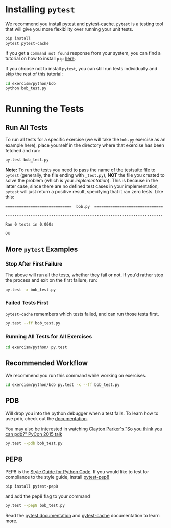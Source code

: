 # Installing `pytest`

We recommend you install [pytest](http://pytest.org/latest/) and
[pytest-cache](http://pythonhosted.org/pytest-cache/). `pytest` is a testing
tool that will give you more flexibility over running your unit tests.

```bash
pip install
pytest pytest-cache
```

If you get a `command not found` response from your system, you can find a
tutorial on how to install `pip`
[here](https://pip.pypa.io/en/stable/installing/).

If you choose not to install `pytest`, you can still run tests individually and
skip the rest of this tutorial:

```bash
cd exercism/python/bob
python bob_test.py
```

# Running the Tests

## Run All Tests

To run all tests for a specific exercise (we will take the `bob.py` exercise as
an example here), place yourself in the directory where that exercise has been
fetched and run:

```bash
py.test bob_test.py
```

**Note:** To run the tests you need to pass the name of the testsuite file to
`pytest` (generally, the file ending with `_test.py`), **NOT** the file you
created to solve the problem (which is your _implementation_). This is because
in the latter case, since there are no defined test cases in your
implementation, `pytest` will just return a positive result, specifying that
it ran zero tests. Like this:

```
=============================  bob.py  ==============================

---------------------------------------------------------------------

Ran 0 tests in 0.000s

OK
```

## More `pytest` Examples

### Stop After First Failure
The above will run all the tests, whether they fail or not. If you'd rather stop
the process and exit on the first failure, run:

```bash
py.test -x bob_test.py
```

### Failed Tests First

`pytest-cache` remembers which tests failed, and can run those tests first.

```bash
py.test --ff bob_test.py
```

### Running All Tests for All Exercises

```bash
cd exercism/python/ py.test
```

## Recommended Workflow

We recommend you run this command while working on exercises.

```bash
cd exercism/python/bob py.test -x --ff bob_test.py
```

## PDB

Will drop you into the python debugger when a test fails. To learn how to use
pdb, check out the
[documentation](https://docs.python.org/3/library/pdb.html#debugger-commands).

You may also be interested in watching [Clayton Parker's "So you think you can
pdb?" PyCon 2015 talk](https://www.youtube.com/watch?v=P0pIW5tJrRM)

```bash
py.test --pdb bob_test.py
```

## PEP8

PEP8 is the [Style Guide for Python
Code](https://www.python.org/dev/peps/pep-0008/). If you would like to test for
compliance to the style guide, install
[pytest-pep8](https://pypi.python.org/pypi/pytest-pep8)

```bash
pip install pytest-pep8
```

and add the pep8 flag to your command

```bash
py.test --pep8 bob_test.py
```

Read the [pytest documentation](http://pytest.org/latest/contents.html#toc) and
[pytest-cache](http://pythonhosted.org/pytest-cache/) documentation to learn
more.
